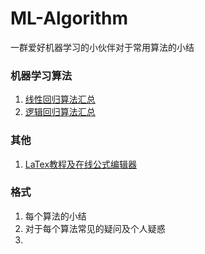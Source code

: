 # ML-Algorithm
一群爱好机器学习的小伙伴对于常用算法的小结

### 机器学习算法
1. [线性回归算法汇总](https://github.com/zuolinye/ML-Algorithm/blob/master/%E7%BA%BF%E6%80%A7%E5%9B%9E%E5%BD%92%EF%BC%88Linear%20Regression%EF%BC%89/%E7%BA%BF%E6%80%A7%E5%9B%9E%E5%BD%92%E7%AE%97%E6%B3%95%E6%B1%87%E6%80%BB.md)
2. [逻辑回归算法汇总](https://github.com/zuolinye/ML-Algorithm/blob/master/2.%20%E9%80%BB%E8%BE%91%E5%9B%9E%E5%BD%92%EF%BC%88Logistic%20Regression%EF%BC%89/%E9%80%BB%E8%BE%91%E5%9B%9E%E5%BD%92%E7%AE%97%E6%B3%95%E6%B1%87%E6%80%BB.md) 




### 其他
1. [LaTex教程及在线公式编辑器](https://github.com/zuolinye/ML-Algorithm/blob/master/LaTex%E6%95%99%E7%A8%8B%E5%8F%8A%E5%9C%A8%E7%BA%BF%E5%85%AC%E5%BC%8F%E7%BC%96%E8%BE%91%E5%99%A8.md)




### 格式
1. 每个算法的小结
2. 对于每个算法常见的疑问及个人疑惑
3. 
